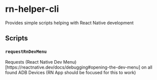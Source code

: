 # rn-helper-cli
Provides simple scripts helping with React Native development

## Scripts
<h3 id="requestRnDevMenu"><code>requestRnDevMenu</code></h3>
Requests (React Native Dev Menu)[https://reactnative.dev/docs/debugging#opening-the-dev-menu] on all found ADB Devices (RN App should be focused for this to work)
